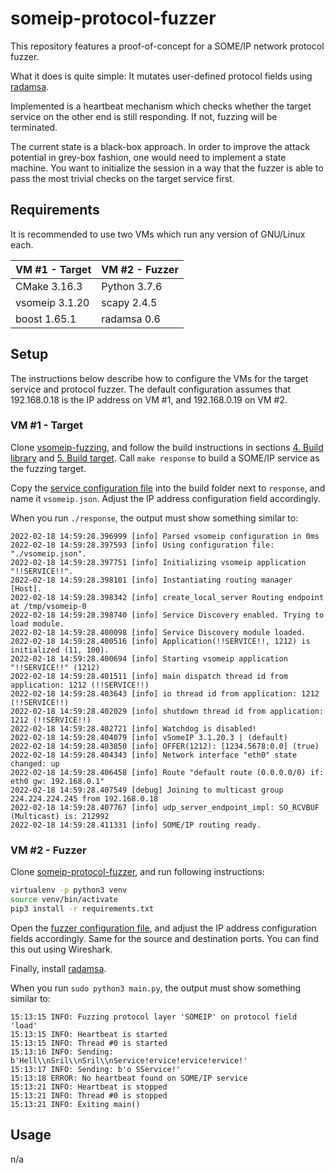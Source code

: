 # someip-protocol-fuzzer

This repository features a proof-of-concept for a SOME/IP network protocol fuzzer.

What it does is quite simple: It mutates user-defined protocol fields using [radamsa](https://gitlab.com/akihe/radamsa).

Implemented is a heartbeat mechanism which checks whether the target service on the other end is still responding. If not, fuzzing will be terminated.

The current state is a black-box approach. In order to improve the attack potential in grey-box fashion, one would need to implement a state machine. You want to initialize the session in a way that the fuzzer is able to pass the most trivial checks on the target service first.

## Requirements

It is recommended to use two VMs which run any version of GNU/Linux each.

| VM #1 - Target     | VM #2 - Fuzzer     |
| ------------------ | ------------------ |
| CMake 3.16.3       | Python 3.7.6       |
| vsomeip 3.1.20     | scapy 2.4.5        |
| boost 1.65.1       | radamsa 0.6        |

## Setup

The instructions below describe how to configure the VMs for the target service and protocol fuzzer. The default configuration assumes that 192.168.0.18 is the IP address on VM #1, and 192.168.0.19 on VM #2.

### VM #1 - Target

Clone [vsomeip-fuzzing](https://github.com/cfanatic/vsomeip-fuzzing), and follow the build instructions in sections [4. Build library](https://github.com/cfanatic/vsomeip-fuzzing#4-build-library) and [5. Build target](https://github.com/cfanatic/vsomeip-fuzzing#5-build-target). Call `make response` to build a SOME/IP service as the fuzzing target.

Copy the [service configuration file](https://github.com/cfanatic/vsomeip-fuzzing/blob/master/conf/vsomeip_response.json) into the build folder next to `response`, and name it `vsomeip.json`. Adjust the IP address configuration field accordingly.

When you run `./response`, the output must show something similar to:

```log
2022-02-18 14:59:28.396999 [info] Parsed vsomeip configuration in 0ms
2022-02-18 14:59:28.397593 [info] Using configuration file: "./vsomeip.json".
2022-02-18 14:59:28.397751 [info] Initializing vsomeip application "!!SERVICE!!".
2022-02-18 14:59:28.398101 [info] Instantiating routing manager [Host].
2022-02-18 14:59:28.398342 [info] create_local_server Routing endpoint at /tmp/vsomeip-0
2022-02-18 14:59:28.398740 [info] Service Discovery enabled. Trying to load module.
2022-02-18 14:59:28.400098 [info] Service Discovery module loaded.
2022-02-18 14:59:28.400516 [info] Application(!!SERVICE!!, 1212) is initialized (11, 100).
2022-02-18 14:59:28.400694 [info] Starting vsomeip application "!!SERVICE!!" (1212)
2022-02-18 14:59:28.401511 [info] main dispatch thread id from application: 1212 (!!SERVICE!!)
2022-02-18 14:59:28.403643 [info] io thread id from application: 1212 (!!SERVICE!!)
2022-02-18 14:59:28.402029 [info] shutdown thread id from application: 1212 (!!SERVICE!!)
2022-02-18 14:59:28.402721 [info] Watchdog is disabled!
2022-02-18 14:59:28.404079 [info] vSomeIP 3.1.20.3 | (default)
2022-02-18 14:59:28.403850 [info] OFFER(1212): [1234.5678:0.0] (true)
2022-02-18 14:59:28.404343 [info] Network interface "eth0" state changed: up
2022-02-18 14:59:28.406458 [info] Route "default route (0.0.0.0/0) if: eth0 gw: 192.168.0.1"
2022-02-18 14:59:28.407549 [debug] Joining to multicast group 224.224.224.245 from 192.168.0.18
2022-02-18 14:59:28.407767 [info] udp_server_endpoint_impl: SO_RCVBUF (Multicast) is: 212992
2022-02-18 14:59:28.411331 [info] SOME/IP routing ready.
```

### VM #2 - Fuzzer

Clone [someip-protocol-fuzzer](https://github.com/cfanatic/someip-protocol-fuzzer), and run following instructions:

```bash
virtualenv -p python3 venv
source venv/bin/activate
pip3 install -r requirements.txt 
```

Open the [fuzzer configuration file](https://github.com/cfanatic/someip-protocol-fuzzer/blob/master/config.ini), and adjust the IP address configuration fields accordingly. Same for the source and destination ports. You can find this out using Wireshark.

Finally, install [radamsa](https://gitlab.com/akihe/radamsa).

When you run `sudo python3 main.py`, the output must show something similar to:

```log
15:13:15 INFO: Fuzzing protocol layer 'SOMEIP' on protocol field 'load'
15:13:15 INFO: Heartbeat is started
15:13:15 INFO: Thread #0 is started
15:13:16 INFO: Sending: b'Hell\\nSril\\nSril\\nService!ervice!ervice!ervice!'
15:13:17 INFO: Sending: b'o SService!'
15:13:18 ERROR: No heartbeat found on SOME/IP service
15:13:21 INFO: Heartbeat is stopped
15:13:21 INFO: Thread #0 is stopped
15:13:21 INFO: Exiting main()
```

## Usage

n/a
